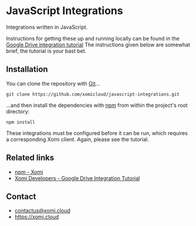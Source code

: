 # JavaScript Integrations

Integrations written in JavaScript.

Instructions for getting these up and running locally can be found in the [Google Drive integration tutorial](https://developers.xomi.cloud/tutorial/google-drive-integration) The instructions given below are somewhat brief, the tutorial is your bast bet.

## Installation

You can clone the repository with [Git](https://git-scm.com/)...

    git clone https://github.com/xomicloud/javascript-integrations.git

...and then install the dependencies with [npm](https://www.npmjs.com/) from within the project's root directory:

    npm install

These integrations must be configured before it can be run, which requires a corresponding Xomi client. Again, please see the tutorial.

## Related links

* [npm - Xomi](https://www.npmjs.com/package/@xomicloud/xomi)
* [Xomi Developers - Google Drive Integration Tutorial](https://developers.xomi.cloud/tutorial/google-drive-integration)

## Contact

* contactus@xomi.cloud
* https://xomi.cloud
